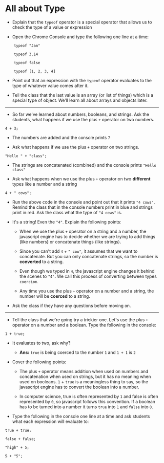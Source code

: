 # All about Type

* Explain that the `typeof` operator is a special operator that allows us to check the type of a value or expression

* Open the Chrome Console and type the following one line at a time:


```
    typeof "Jan"

    typeof 3.14

    typeof false

    typeof [1, 2, 3, 4]
```
* Point out that an expression with the `typeof` operator evaluates to the type of whatever value comes after it.

* Tell the class that the last value is an array (or list of things) which is a special type of object. We'll learn all about arrays and objects later.
 ---

 * So far we've learned about numbers, booleans, and strings. Ask the students, what happens if we use the plus `+` operator on two numbers.

 ```
 4 + 3;
 ```

  * The numbers are added and the console prints `7`

 * Ask what happens if we use the plus `+` operator on two strings.

 ```
"Hello " + "class";
 ```
  * The strings are concatenated (combined) and the console prints `"Hello class"`

 * Ask what happens when we use the plus `+` operator on two **different** types like a number and a string

 ```
 4 + " cows";
 ```

  * Run the above code in the console and point out that it prints `"4 cows"`. Remind the class that in the console numbers print in blue and strings print in red. Ask the class what the type of `"4 cows"` is.

  * It's a string! Even the `"4"`. Explain the following points:

    * When we use the plus `+` operator on a string and a number, the javascript engine has to decide whether we are trying to add things (like numbers) or concatenate things (like strings).

    * Since you can't add `4` + `" cow"`, it assumes that we want to concatenate. But you can only concatenate strings, so the number is **converted** to a string.

    * Even though we typed in `4`, the javascript engine changes it behind the scenes to `"4"`. We call this process of converting between types `coercion`.

    * Any time you use the plus `+` operator on a number and a string, the number will be **coerced** to a string.

* Ask the class if they have any questions before moving on.

---

* Tell the class that we're going try a trickier one. Let's use the plus `+` operator on a number and a boolean. Type the following in the console:

```
1 + true;
```
* It evaluates to two, ask why?

  * **Ans:** `true` is being coerced to the number `1` and `1 + 1` is `2`

* Cover the following points:

  * The plus `+` operator means addition when used on numbers and concatenation when used on strings, but it has no meaning when used on booleans. `1` + `true` is a meaningless thing to say, so the javascript engine has to convert the boolean into a number.

  * In computer science, true is often represented by `1` and false is often represented by `0`, so javascript follows this convention. If a boolean has to be turned into a number it turns `true` into `1` and `false` into `0`.

* Type the following in the console one line at a time and ask students what each expression will evaluate to:

```
true + true;

false + false;

"high" + 5;

5 + "5";
```
